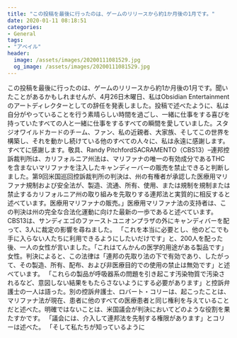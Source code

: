 ```yaml
---
title: "この投稿を最後に行ったのは、ゲームのリリースから約1か月後の1月です。"
date: 2020-01-11 08:18:51
categories:
- General
tags:
- "アベイル"
header:
  image: /assets/images/20200111081529.jpg
  og_image: /assets/images/20200111081529.jpg
---
```


この投稿を最後に行ったのは、ゲームのリリースから約1か月後の1月です。聞いたことがあるかもしれませんが、4月26日木曜日、私はObsidian Entertainmentのアートディレクターとしての辞任を発表しました。投稿で述べたように、私は自分がやっていることを行う素晴らしい時間を過ごし、一緒に仕事をする喜びを持っていたすべての人と一緒に仕事をするすべての瞬間を愛していました。スタジオワイルドカードのチーム、ファン、私の近親者、大家族、そしてこの世界を構築し、それを動かし続けている他のすべての人々に、私は永遠に感謝します。すべてに感謝します。敬具、Randy PitchfordSACRAMENTO（CBS13）–連邦控訴裁判所は、カリフォルニア州法は、マリファナの唯一の有効成分であるTHCを含まないマリファナを注入したキャンディーバーの販売を禁止できると判断しました。第9回米国巡回控訴裁判所の判決は、州の有権者が承認した医療用マリファナ規制および安全法が、製造、流通、所有、使用、または規制を規制または禁止するカリフォルニア州の取り組みを先取りする連邦法と実質的に相反すると述べています。医療用マリファナの販売。」医療用マリファナ法の支持者は、この判決は州の完全な合法化運動に向けた最新の一歩であると述べています。 CBS13は、サンディエゴのファーストユニオンプラザの外にキャンディバーを配って、3人に裁定の影響を尋ねました。 「これを本当に必要とし、他のどこでも手に入らない人たちに利用できるようにしたいだけです」と、200人を配った後、一人の女性が言いました。「これはてんかんの医学的用途がある製品です」女性。判決によると、この法律は「連邦の先取り法の下で有効であり、したがって、その製造、所有、配布、および非医療目的での使用の禁止は無効です」と述べています。 「これらの製品が呼吸器系の問題を引き起こす汚染物質で汚染されるなど、意図しない結果をもたらさないようにする必要があります」と控訴弁護士の一人は語った。別の控訴弁護士、ロバート・コリーは、起こったことは、マリファナ法が現在、患者に他のすべての医療患者と同じ権利を与えていることだと述べた。明確ではないことは、米国議会が判決においてどのような役割を果たすかです。 「議会には、介入して連邦法を先制する権限があります」とコリーは述べた。 「そして私たちが知っているように
